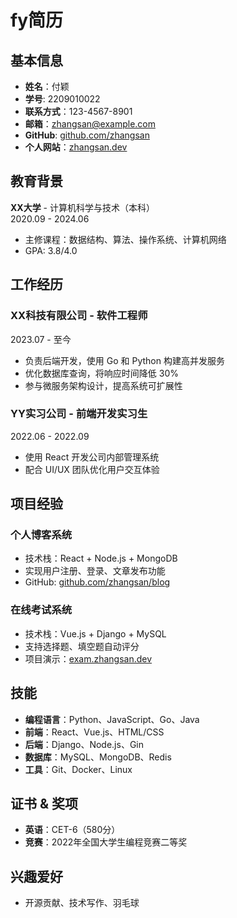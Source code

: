 # fy简历

## 基本信息
- **姓名**：付颖
- **学号**: 2209010022
- **联系方式**：123-4567-8901  
- **邮箱**：zhangsan@example.com  
- **GitHub**: [github.com/zhangsan](https://github.com/zhangsan)  
- **个人网站**：[zhangsan.dev](https://zhangsan.dev)  

## 教育背景
**XX大学** - 计算机科学与技术（本科）  
2020.09 - 2024.06  
- 主修课程：数据结构、算法、操作系统、计算机网络  
- GPA: 3.8/4.0  

## 工作经历
### **XX科技有限公司 - 软件工程师**  
2023.07 - 至今  
- 负责后端开发，使用 Go 和 Python 构建高并发服务  
- 优化数据库查询，将响应时间降低 30%  
- 参与微服务架构设计，提高系统可扩展性  

### **YY实习公司 - 前端开发实习生**  
2022.06 - 2022.09  
- 使用 React 开发公司内部管理系统  
- 配合 UI/UX 团队优化用户交互体验  

## 项目经验
### **个人博客系统**  
- 技术栈：React + Node.js + MongoDB  
- 实现用户注册、登录、文章发布功能  
- GitHub: [github.com/zhangsan/blog](https://github.com/zhangsan/blog)  

### **在线考试系统**  
- 技术栈：Vue.js + Django + MySQL  
- 支持选择题、填空题自动评分  
- 项目演示：[exam.zhangsan.dev](https://exam.zhangsan.dev)  

## 技能
- **编程语言**：Python、JavaScript、Go、Java  
- **前端**：React、Vue.js、HTML/CSS  
- **后端**：Django、Node.js、Gin  
- **数据库**：MySQL、MongoDB、Redis  
- **工具**：Git、Docker、Linux  

## 证书 & 奖项
- **英语**：CET-6（580分）  
- **竞赛**：2022年全国大学生编程竞赛二等奖  

## 兴趣爱好
- 开源贡献、技术写作、羽毛球  
